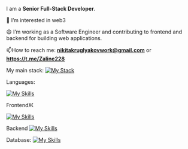 I am a **Senior Full-Stack Developer**.

👀 I’m interested in web3

😄 I’m working as a Software Engineer and contributing to frontend and backend for building web applications.

📫How to reach me: **nikitakruglyakovwork@gmail.com** or **https://t.me/Zaline228**

My main stack:
[![My Stack](https://skillicons.dev/icons?i=js,ts,react,next,svelte,nodejs,exspress,postgres,mongodb,redis,tailwind,css,figma,bitbucket,vscode)](https://skillicons.dev)

Languages:

[![My Skills](https://skillicons.dev/icons?i=js,ts,solidity,python,php,java,cpp,cs)](https://skillicons.dev)

FrontendЖ

[![My Skills](https://skillicons.dev/icons?i=react,nextjs,svelte,vue,vite,html,css,figma,redux,materialui,tailwind,bootstrap)](https://skillicons.dev)

Backend
[![My Skills](https://skillicons.dev/icons?i=nodejs,express,nestjs,docker,rabbitmq,aws,sequelize,swagger,jest,postman,nginx)](https://skillicons.dev)

Database:
[![My Skills](https://skillicons.dev/icons?i=postgres,mysql,mongodb,redis)](https://skillicons.dev)


<!---
KruglyakovNikita/KruglyakovNikita is a ✨ special ✨ repository because its `README.md` (this file) appears on your GitHub profile.
You can click the Preview link to take a look at your changes.
--->
